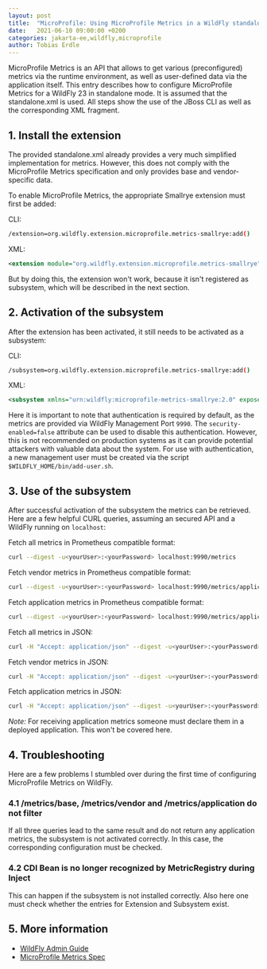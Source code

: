 ```yaml
---
layout: post
title:  "MicroProfile: Using MicroProfile Metrics in a WildFly standalone environment"
date:   2021-06-10 09:00:00 +0200
categories: jakarta-ee,wildfly,microprofile
author: Tobias Erdle
---
```


MicroProfile Metrics is an API that allows to get various (preconfigured) metrics via the runtime environment, as well as user-defined data via the application itself. This entry describes how to configure MicroProfile Metrics for a WildFly 23 in standalone mode. It is assumed that the standalone.xml is used. All steps show the use of the JBoss CLI as well as the corresponding XML fragment.

## 1. Install the extension

The provided standalone.xml already provides a very much simplified implementation for metrics. However, this does not comply with the MicroProfile Metrics specification and only provides base and vendor-specific data.

To enable MicroProfile Metrics, the appropriate Smallrye extension must first be added:

CLI: 

```bash
/extension=org.wildfly.extension.microprofile.metrics-smallrye:add()
```

XML: 

```xml
<extension module="org.wildfly.extension.microprofile.metrics-smallrye"/>
```

But by doing this, the extension won't work, because it isn't registered as subsystem, which will be described in the next section.

## 2. Activation of the subsystem

After the extension has been activated, it still needs to be activated as a subsystem:

CLI:
```bash
/subsystem=org.wildfly.extension.microprofile.metrics-smallrye:add()
```

XML:
```xml
<subsystem xmlns="urn:wildfly:microprofile-metrics-smallrye:2.0" exposed-subsystems="*" prefix="${wildfly.metrics.prefix:wildfly}"/>
```

Here it is important to note that authentication is required by default, as the metrics are provided via WildFly Management Port `9990`. The `security-enabled=false` attribute can be used to disable this authentication. However, this is not recommended on production systems as it can provide potential attackers with valuable data about the system. For use with authentication, a new management user must be created via the script `$WILDFLY_HOME/bin/add-user.sh`.

## 3. Use of the subsystem

After successful activation of the subsystem the metrics can be retrieved. Here are a few helpful CURL queries, assuming an secured API and a WildFly running on `localhost`:

Fetch all metrics in Prometheus compatible format:

```bash
curl --digest -u<yourUser>:<yourPassword> localhost:9990/metrics
```

Fetch vendor metrics in Prometheus compatible format:

```bash
curl --digest -u<yourUser>:<yourPassword> localhost:9990/metrics/application
```

Fetch application metrics in Prometheus compatible format:

```bash
curl --digest -u<yourUser>:<yourPassword> localhost:9990/metrics/application
```

Fetch all metrics in JSON:

```bash
curl -H "Accept: application/json" --digest -u<yourUser>:<yourPassword> localhost:9990/metrics
```

Fetch vendor metrics in JSON:

```bash
curl -H "Accept: application/json" --digest -u<yourUser>:<yourPassword> localhost:9990/metrics/application
```

Fetch application metrics in JSON:

```bash
curl -H "Accept: application/json" --digest -u<yourUser>:<yourPassword> localhost:9990/metrics/application
```

*Note:* For receiving application metrics someone must declare them in a deployed application. This won't be covered here.

## 4. Troubleshooting

Here are a few problems I stumbled over during the first time of configuring MicroProfile Metrics on WildFly.

### 4.1 /metrics/base, /metrics/vendor and /metrics/application do not filter
If all three queries lead to the same result and do not return any application metrics, the subsystem is not activated correctly. In this case, the corresponding configuration must be checked.

### 4.2 CDI Bean is no longer recognized by MetricRegistry during Inject
This can happen if the subsystem is not installed correctly. Also here one must check whether the entries for Extension and Subsystem exist.

## 5. More information

- [WildFly Admin Guide](https://docs.wildfly.org/23/Admin_Guide.html#MicroProfile_Metrics_SmallRye)
- [MicroProfile Metrics Spec](https://download.eclipse.org/microprofile/microprofile-4.0/microprofile-spec-4.0.html)
